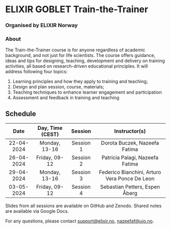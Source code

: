 # ELIXIR GOBLET Train-the-Trainer
### Organised by ELIXIR Norway

### About
The Train-the-Trainer course is for anyone regardless of academic background, and not just for life scientists. The course offers guidance, ideas and tips for designing, teaching, development and delivery on training activities, all based on research-driven educational principles. It will address following four topics: <br>

1. Learning principles and how they apply to training and teaching;
2. Design and plan session, course, materials;
3. Teaching techniques to enhance learner engagement and participation
4. Assessment and feedback in training and teaching

## Schedule

| Date | Day, Time (CEST) | Session | Instructor(s) |
|:--:|:--:|:--:|:--:|
| 22-04-2024| Monday, 13-16 | Session 1 | Dorota Buczek, Nazeefa Fatima |
| 26-04-2024| Friday, 09-12 | Session 2 | Patricia Palagi, Nazeefa Fatima |
| 29-04-2024| Monday, 13-16 | Session 3 | Federico Bianchini, Arturo Vera Ponce De Leon |
| 03-05-2024| Friday, 09-12 | Session 4 | Sebastian Petters, Espen Åberg |

Slides from all sessions are available on GitHub and Zenodo. Shared notes are available via Google Docs.

For any questions, please contact support@elixir.no, nazeefaf@uio.no.
